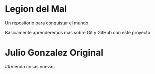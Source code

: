 # Legion del Mal
Un repositorio para conquistar el mundo

Básicamente aprenderemos más sobre Git y GitHub con este proyecto

# Julio Gonzalez Original 


##Viendo cosas nuevas
